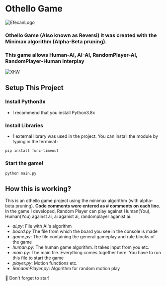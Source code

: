 # Othello Game
![EfecanLogo](https://avatars.githubusercontent.com/u/66366306?s=100&u=dc5e6f5b4a05d07958d9a867b803760aa2b1613e&v=4)
### Othello Game (Also known as Reversi) It was created with the Minimax algorithm (Alpha-Beta pruning). 
### This game allows Human-AI, AI-AI, RandomPlayer-AI, RandomPlayer-Human interplay
![XhW](https://i.imgur.com/qHAcfhX.gif)
## Setup This Project
### Install Python3x
- I recommend that you install Python3.8x
### Install Libraries
- 1 external library was used in the project. You can install the module by typing in the terminal :
```shell
pip install func-timeout
```
### Start the game!
```shell
python main.py
```
## How this is working?
This is an othello game project using the minimax algorithm (with alpha-beta pruning). **Code comments were entered as # comments on each line.**
In the game I developed, Random Player can play against Human(You), Human(You) against ai, ai aganist ai, randomplayer aganist ai.
- *ai.py*: File with AI's algorithm
- *board.py* The file from which the board you see in the console is made
- *game.py*: The file containing the general gameplay and rule blocks of the game
- *human.py*: The human game algorithm. It takes input from you etc.
- *main.py*: The main file. Everything comes together here. You have to run this file to start the game
- *player.py*: Motion functions etc.
- *RandomPlayer.py*: Algorithm for random motion play

💖 Don't forget to star!
